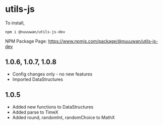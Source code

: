 # utils-js

To install,
```
npm i @nuuuwan/utils-js-dev
```

NPM Package Page: https://www.npmjs.com/package/@nuuuwan/utils-js-dev

## 1.0.6, 1.0.7, 1.0.8
* Config changes only - no new features
* Imported DataStructures

## 1.0.5
* Added new functions to DataStructures
* Added parse to TimeX
* Added round, randomInt, randomChoice to MathX
